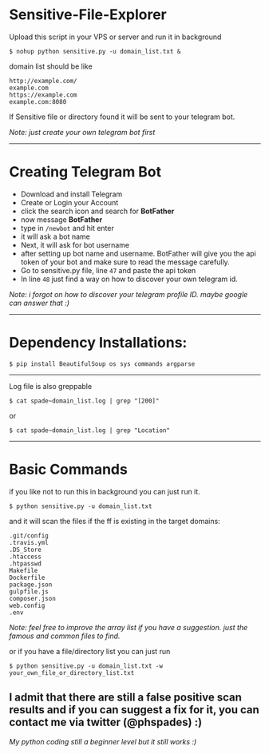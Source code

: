 # Sensitive-File-Explorer

Upload this script in your VPS or server and run it in background

`$ nohup python sensitive.py -u domain_list.txt &`

domain list should be like
```
http://example.com/
example.com
https://example.com
example.com:8080
```

If Sensitive file or directory found it will be sent to your telegram bot.

_Note: just create your own telegram bot first_

-----------------------------
# Creating Telegram Bot
* Download and install Telegram
* Create or Login your Account
* click the search icon and search for **BotFather**
* now message **BotFather**
* type in `/newbot` and hit enter
* it will ask a bot name
* Next, it will ask for bot username
* after setting up bot name and username. BotFather will give you the api token of your bot and make sure to read the message carefully.
* Go to sensitive.py file, line `47` and paste the api token
* In line `48` just find a way on how to discover your own telegram id.

_Note: i forgot on how to discover your telegram profile ID. maybe google can answer that :)_

-----------------------------
# Dependency Installations:

`$ pip install BeautifulSoup os sys commands argparse`

-----------------------------

Log file is also greppable

`$ cat spade~domain_list.log | grep "[200]"`

or

`$ cat spade~domain_list.log | grep "Location"`

-----------------------------
# Basic Commands

if you like not to run this in background you can just run it.

`$ python sensitive.py -u domain_list.txt`

and it will scan the files if the ff is existing in the target domains:

```
.git/config
.travis.yml
.DS_Store
.htaccess
.htpasswd
Makefile
Dockerfile
package.json
gulpfile.js
composer.json
web.config
.env
```

_Note: feel free to improve the array list if you have a suggestion. just the famous and common files to find._

or if you have a file/directory list you can just run

`$ python sensitive.py -u domain_list.txt -w your_own_file_or_directory_list.txt`

## I admit that there are still a false positive scan results and if you can suggest a fix for it, you can contact me via twitter (@phspades) :)
_My python coding still a beginner level but it still works :)_
